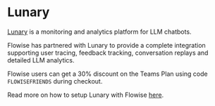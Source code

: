 # Lunary

[Lunary](https://lunary.ai/) is a monitoring and analytics platform for LLM chatbots.

Flowise has partnered with Lunary to provide a complete integration supporting user tracing, feedback tracking, conversation replays and detailed LLM analytics.

Flowise users can get a 30% discount on the Teams Plan using code `FLOWISEFRIENDS` during checkout.

Read more on how to setup Lunary with Flowise [here](https://lunary.ai/docs/integrations/flowise).
